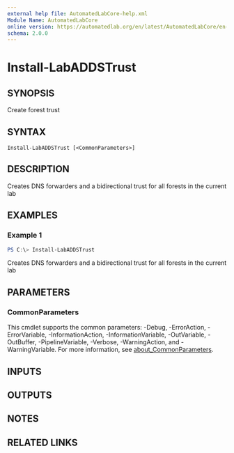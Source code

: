 ```yaml
---
external help file: AutomatedLabCore-help.xml
Module Name: AutomatedLabCore
online version: https://automatedlab.org/en/latest/AutomatedLabCore/en-us/Install-LabADDSTrust
schema: 2.0.0
---
```


# Install-LabADDSTrust

## SYNOPSIS
Create forest trust

## SYNTAX

```
Install-LabADDSTrust [<CommonParameters>]
```

## DESCRIPTION
Creates DNS forwarders and a bidirectional trust for all forests in the current lab

## EXAMPLES

### Example 1
```powershell
PS C:\> Install-LabADDSTrust
```

Creates DNS forwarders and a bidirectional trust for all forests in the current lab

## PARAMETERS

### CommonParameters
This cmdlet supports the common parameters: -Debug, -ErrorAction, -ErrorVariable, -InformationAction, -InformationVariable, -OutVariable, -OutBuffer, -PipelineVariable, -Verbose, -WarningAction, and -WarningVariable. For more information, see [about_CommonParameters](http://go.microsoft.com/fwlink/?LinkID=113216).

## INPUTS

## OUTPUTS

## NOTES

## RELATED LINKS

